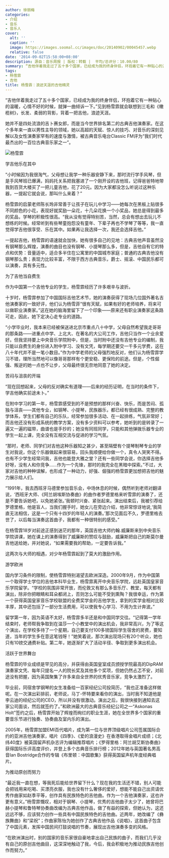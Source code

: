 ```yaml
---
author: 徐丽梅
categories:
- 介绍
- 音乐
- 音乐人
cover:
  alt: ''
  caption: ''
  image: https://images.soomal.cc/images/doc/20140902/00045457.webp
  relative: false
date: '2014-09-02T15:58:00+08:00'
description: 源自：音乐周报 | 版权：转载 |  平均/总评分：10.00/80
summary: “吉他伴着我走过了五十多个国家，已经成为我的终身伴侣，环抱着它有一种贴心的温暖，心情不好的时候，就弹一曲倾诉一下。”见到杨雪霏就会联想到三毛和《橄榄树》，长发、柔弱的背影，背着一把吉他，浪迹天涯。
tags:
- 杨雪霏
- 吉他
title: 杨雪霏：浪迹天涯的吉他精灵
---
```


“吉他伴着我走过了五十多个国家，已经成为我的终身伴侣，环抱着它有一种贴心的温暖，心情不好的时候，就弹一曲倾诉一下。”见到杨雪霏就会联想到三毛和《橄榄树》，长发、柔弱的背影，背着一把吉他，浪迹天涯。

她并不是四处流浪的吉卜赛女郎，而是当今世界排名第二的古典吉他演奏家。在这个多年来一直以男性主导的领域，她以高超的天赋、惊人的技巧、对音乐的深刻见解以及女性演奏家罕有的速度与激情，被古典音乐电台Classic FM评为“我们时代最杰出的一百位古典音乐家之一”。

![杨雪霏](https://images.soomal.cc/images/doc/20140902/00045456.webp)





学吉他乐在其中

“小时候因为我很淘气，父母想让我学一种乐器安静下来，那时流行学手风琴，但是手风琴班已爆满，妈妈托关系把我塞进了一个刚开设的吉他班，记得爸爸特地带我到百货大楼买了一把儿童吉他，花了20元。因为大家都没怎么听说过这种乐器，一提起它就会说，那叫什么来着？”

杨雪霏的启蒙老师陈长玲非常善于让孩子在玩儿中学习――她每次在黑板上贴很多不同颜色的小花，表现好就奖励一朵花，十几朵花换一个小奖品，她总是得到最多的奖品，学琴的积极性很高。“我从没有觉得特别苦，当然，总会有想出去玩儿不想练的时候。经常听到有些琴童抱怨没有童年、下辈子再也不学琴了等等，我一直觉得学吉他很享受、乐在其中。如果再让我选择一次，我还会选择吉他。”

一提起吉他，杨雪霏的语速就会加快，她有很多自己的见地：古典吉他声音虽然没有钢琴那么辉煌，演奏的曲目也没有钢琴、小提琴那么多，但是，吉他自有它的特点和优势：音量适中，适合多半住在公寓里的中国城市家庭；普通的古典吉他没有钢琴那么贵；表现力比较丰富，不限于西方古典音乐，爵士、摇滚、中国民乐都可以演奏，具有多元性。

为了吉他当自费生

作为中国第一个吉他专业的学生，杨雪霏经历了许多艰辛与波折。

十岁时，杨雪霏参加了中国国际吉他艺术节，她的演奏获得了现场几位国外著名吉他演奏家的一致好评，他们认为杨雪菲“很有天赋，如果有好的老师培养，将来可以做职业演奏家。”这在她的脑海里留下了一个印象――原来还有职业演奏家这条路可走，因此，她下定决心走专业的道路。

“小学毕业时，我本来已经被保送进北京市重点八十中学，父母自然希望我走哥哥的那条路――进重点中学、上北大、在著名的大公司工作，吉他只当作一个业余爱好。但我坚持要上中央音乐学院附中，但是，当时附中还没有吉他专业的编制，我只能以自费生的身份进入附中学习、没有文凭，每学期还要交一千多元学费，这在八十年代并不是一笔小数目。”作为中学老师的父母强烈地反对，他们认为杨雪霏学习不错，理所当然地可以像哥哥那样有个更安稳、更保险的前途。但是，个性倔强、叛逆的她一点也不让步，父母最终很无奈地同意了她的决定。

苦闷与沮丧的开端

“现在回想起来，父母的反对确实有道理――后来的经历证明，在当时的条件下，学吉他确实前途未卜。”

在附中学习的第一年，杨雪霏感受到的不是预想的那样兴奋、快乐，而是苦闷、孤独与沮丧――其他专业，如钢琴、小提琴，民族器乐，都已经有很成熟、完整的教学体系，学生们都有自己的乐队，经常参加很多活动、在一起排练，气氛非常好；而吉他还没有形成系统的教学方案，没有多少资料可以参考，她听到的是转录了一遍又一遍的磁带，曲谱也是手抄的；她没有同班同学，只能和其他弹拨乐器专业的学生一起上课，完全没有互相交流与促进的学习气氛。

“那时，老师、同学们对吉他这种乐器知之甚少，甚至隔壁有个提琴制琴专业的学生对我说，你这个乐器做起来很容易，回头我顺便给你做一个，真令人哭笑不得。也有不少学生经常问我，吉他也能登大雅之堂？还有一些同学会说，你选择吉他多好呀，没有人和你竞争……作为一个先锋，那时的我完全在黑暗中探索。”不过，大家对吉他的种种误解，也形成了一种动力，好强、倔强的杨雪霏更加想把吉他的魅力展示给人们。

“1991年，我去西班牙马德里参加音乐会，中场休息的时候，偶然听到老师对翻译说，‘西班牙大师、《阿兰胡埃斯协奏曲》的曲作者罗德里格来听雪霏的演奏了，还是不要告诉她吧，以免她紧张。’我顿时兴奋、紧张起来。演出结束后，我被引荐给罗德里格，他是盲人，当我们握手时，她女儿在旁边介绍，他非常惊讶地说,‘我简直无法相信，这是一个只有十四岁的年轻人的演奏。’那次见面后不久，罗德里格去世了，以后每当演奏这首曲子，我都有一种很特别的感受。”

在杨雪霏18岁对前途正感到迷茫的那年，英国吉他大师约翰.威廉斯来到中央音乐学院讲课，她在课上的演奏得到了威廉斯的赞叹与鼓励，威廉斯把自己的斯莫尔曼吉他送给她，并对她说，“如果需要我的帮助，一定要告诉我。”

这两次与大师的相遇，对少年杨雪霏起到了莫大的激励作用。

游学欧洲

国内学习条件的限制，使杨雪霏特别渴望去欧洲深造。2000年9月，作为中国第一个取得学士学位的吉他本科毕业生，杨雪霏离开中央音乐学院，远赴英国皇家音乐学院留学。“学校的氛围非常开放，而伦敦又有那么多音乐厅、教堂，每天都有演出，除非你把眼睛和耳朵都闭上，否则怎么可能不受到熏陶？我很幸运，作为第一个获得英国皇家音乐学校联盟的全费奖学金的吉他学生，拿到的奖学金相对比较丰厚，其中还包括了一部分生活费用，可以使我专心学习、不用为生计奔波。”

留学第一年，因为英语不太好，杨雪霏多半还是和中国同学交往。“记得第一学年结束时，老师帮我争取到在温莎一个小教堂中的演出机会，我非常高兴，为了等这个演出，在学校多待了一个星期，自己要支付100多镑国际学生宿舍的房费，要知道，当年的学生多在意这笔钱呀！”她笑着说，那次演出现场只有20个听众，她也只有10镑交通费补贴。第二年，她逐渐扩大了活动半径、争取到更多演出机会。

活跃于世界舞台

杨雪霏的毕业成绩是罕见的高分，并获得由英国皇室成员颁授学院最高的DipRAM演奏家文凭、每年只提名一人的院长奖及其他多个奖项，但她仍然忐忑不安，对前途没有把握，因为英国聚集了许多来自全世界的优秀音乐家，竞争太激烈了。

毕业前，同宿舍学钢琴的女生准备给一百家经纪公司投简历，“我也正准备这样做呢。在一次演出彩排前，老师说，马丁-怀特要来看你的演出，当时我不知道他是李云迪的经纪公司的CEO，所以并没有很激动。演出之后，我很快接到通知去这家公司面谈，然后就签约了。”和欧洲最大的古典音乐经纪公司之一“Askonas Holt”签约之后，杨雪霏开始了辉煌而绚烂的职业生涯，她在全世界多个国家的重要音乐节进行独奏、协奏曲及室内乐的演出。

2005年，杨雪霏加盟EMI百代唱片，成为第一位与世界顶级唱片公司签属国际合约的亚洲吉他演奏家，唱片《四季》、《爱的浪漫史》在香港取得金唱片成绩；《北纬40度》被英国留声机杂志评为编辑推荐唱片；《罗得里格：阿兰胡艾斯协奏曲》获得国际乐评高度评价，并登上多个古典音乐排行榜；2012年她与英国著名男高音Ian Bostridge合作的专辑《布里顿：中国歌集》获得英国留声机年度经典唱片。

为推动原创而努力

“最近我一直在想，等我死后能给世界留下什么？现在我的生活还不错，别人可能会把钱用来吃喝、买漂亮衣服，我也没有什么奢侈的爱好，想能不能自己出资请优秀作曲家如赵季平等，创作具有民族特色的吉他曲。作为一个吉他演奏家，这也许更有意义。”杨雪霏慨叹，相对于钢琴、小提琴，优秀的吉他曲子太少了，她曾将巴赫小提琴和鲁特琴协奏曲改编为古典吉他作品，做了有益的探索，但她认为，这还远远不够，应该努力创作一些具有中国民族特色的吉他曲。近两年，她改编了《彝族舞曲》和“梁祝”；作曲家陈怡为她创作了古典吉他作品《说唱》，这首曲子包含了中国元素，发挥中国民间打鼓说唱的节奏，展现出吉他演奏多变的风格。

“在欧洲演出时，别的国家的音乐家很自豪地拿出自己民族的曲子，而我们几乎没有自己的原创吉他曲目，这深深地触动了我，今后，我会积极地为推动民族吉他创作而努力。”